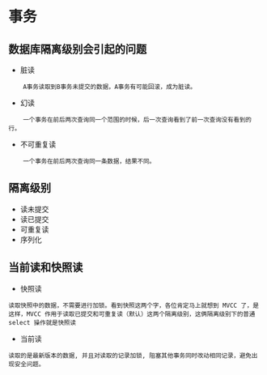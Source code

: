 # 事务
## 数据库隔离级别会引起的问题
+ 脏读
~~~
    A事务读取到B事务未提交的数据，A事务有可能回滚，成为脏读。
~~~
+ 幻读
~~~
    一个事务在前后两次查询同一个范围的时候，后一次查询看到了前一次查询没有看到的行。
~~~
+ 不可重复读
~~~
    一个事务在前后两次查询同一条数据，结果不同。
~~~
## 隔离级别
+ 读未提交
+ 读已提交
+ 可重复读
+ 序列化
## 当前读和快照读
+ 快照读
~~~
读取快照中的数据，不需要进行加锁。看到快照这两个字，各位肯定马上就想到 MVCC 了，是这样，MVCC 作用于读取已提交和可重复读（默认）这两个隔离级别，这俩隔离级别下的普通 select 操作就是快照读
~~~
+ 当前读
~~~
读取的是最新版本的数据, 并且对读取的记录加锁, 阻塞其他事务同时改动相同记录，避免出现安全问题。
~~~